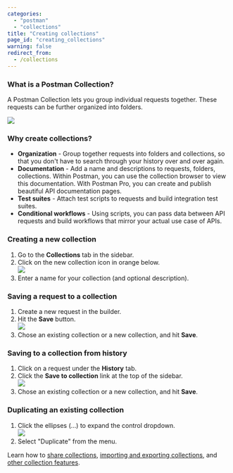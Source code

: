 ```yaml
---
categories:
  - "postman"
  - "collections"
title: "Creating collections"
page_id: "creating_collections"
warning: false
redirect_from:
  - /collections
---
```


### What is a Postman Collection?

A Postman Collection lets you group individual requests together. These requests can be further organized into folders. 

[![](https://www.getpostman.com/img/v1/docs/thumbs/20.png)](https://www.getpostman.com/img/v1/docs/source/20.png)

### Why create collections?

*   **Organization** - Group together requests into folders and collections, so that you don't have to search through your history over and over again.
*   **Documentation** - Add a name and descriptions to requests, folders, collections. Within Postman, you can use the collection browser to view this documentation. With Postman Pro, you can create and publish beautiful API documentation pages.
*   **Test suites** - Attach test scripts to requests and build integration test suites.
*   **Conditional workflows** - Using scripts, you can pass data between API requests and build workflows that mirror your actual use case of APIs.

### Creating a new collection

1.  Go to the **Collections** tab in the sidebar.
2.  Click on the new collection icon in orange below.  
    ![](https://s3.amazonaws.com/postman-static-getpostman-com/postman-docs/58493890.png)
3.  Enter a name for your collection (and optional description).

### Saving a request to a collection

1.  Create a new request in the builder.
2.  Hit the **Save** button.  
    ![](https://s3.amazonaws.com/postman-static-getpostman-com/postman-docs/58493928.png)
3.  Chose an existing collection or a new collection, and hit **Save**.

### Saving to a collection from history

1.  Click on a request under the **History** tab.
2.  Click the **Save to collection** link at the top of the sidebar.  
    ![](https://s3.amazonaws.com/postman-static-getpostman-com/postman-docs/58493957.png)
3.  Chose an existing collection or a new collection, and hit **Save**.

### Duplicating an existing collection

1.  Click the ellipses (...) to expand the control dropdown.   
    ![](https://s3.amazonaws.com/postman-static-getpostman-com/postman-docs/58493990.png)
2.  Select "Duplicate" from the menu.

Learn how to [share collections](/docs/postman/collections/sharing_collections), [importing and exporting collections](/docs/postman/collections/data_formats), and [other collection features](/docs/postman/collections/managing_collections).  
